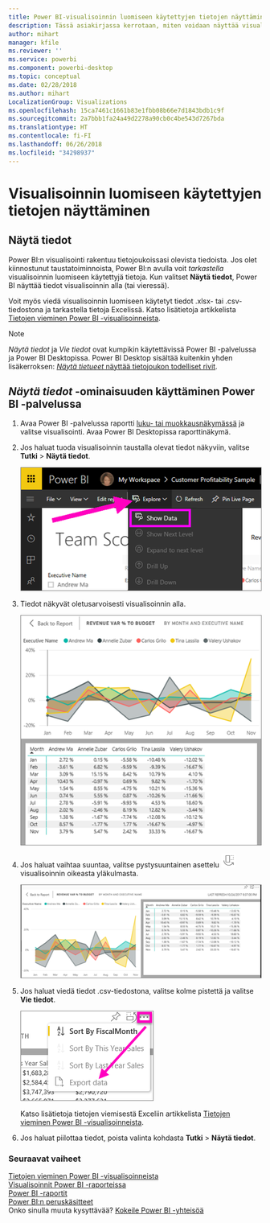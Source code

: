 ```yaml
---
title: Power BI-visualisoinnin luomiseen käytettyjen tietojen näyttäminen
description: Tässä asiakirjassa kerrotaan, miten voidaan näyttää visualisoinnin luomiseen käytetyt tiedot Power BI:ssä ja miten kyseiset tiedot viedään .csv-tiedostoon.
author: mihart
manager: kfile
ms.reviewer: ''
ms.service: powerbi
ms.component: powerbi-desktop
ms.topic: conceptual
ms.date: 02/28/2018
ms.author: mihart
LocalizationGroup: Visualizations
ms.openlocfilehash: 15ca7461c1661b83e1fbb08b66e7d1843bdb1c9f
ms.sourcegitcommit: 2a7bbb1fa24a49d2278a90cb0c4be543d7267bda
ms.translationtype: HT
ms.contentlocale: fi-FI
ms.lasthandoff: 06/26/2018
ms.locfileid: "34298937"
---
```

# <a name="show-the-data-that-was-used-to-create-the-visualization"></a>Visualisoinnin luomiseen käytettyjen tietojen näyttäminen
## <a name="show-data"></a>Näytä tiedot
Power BI:n visualisointi rakentuu tietojoukoissasi olevista tiedoista. Jos olet kiinnostunut taustatoiminnoista, Power BI:n avulla voit *tarkastella* visualisoinnin luomiseen käytettyjä tietoja. Kun valitset **Näytä tiedot**, Power BI näyttää tiedot visualisoinnin alla (tai vieressä).

Voit myös viedä visualisoinnin luomiseen käytetyt tiedot .xlsx- tai .csv-tiedostona ja tarkastella tietoja Excelissä. Katso lisätietoja artikkelista [Tietojen vieminen Power BI -visualisoinneista](power-bi-visualization-export-data.md).

> [!NOTE]
> *Näytä tiedot* ja *Vie tiedot* ovat kumpikin käytettävissä Power BI -palvelussa ja Power BI Desktopissa. Power BI Desktop sisältää kuitenkin yhden lisäkerroksen: [*Näytä tietueet* näyttää tietojoukon todelliset rivit](desktop-see-data-see-records.md).
> 
> 

## <a name="using-show-data-in-power-bi-service"></a>*Näytä tiedot* -ominaisuuden käyttäminen Power BI -palvelussa
1. Avaa Power BI -palvelussa raportti [luku- tai muokkausnäkymässä](service-reading-view-and-editing-view.md) ja valitse visualisointi.  Avaa Power BI Desktopissa raporttinäkymä.
2. Jos haluat tuoda visualisoinnin taustalla olevat tiedot näkyviin, valitse **Tutki** > **Näytä tiedot**.
   
   ![valitse Näytä tiedot](media/service-reports-show-data/power-bi-show-data.png)
3. Tiedot näkyvät oletusarvoisesti visualisoinnin alla.
   
   ![visualisointi ja tietojen pystysuuntainen näyttö](media/service-reports-show-data/power-bi-explore-show-data.png)
4. Jos haluat vaihtaa suuntaa, valitse pystysuuntainen asettelu ![](media/service-reports-show-data/power-bi-vertical-icon-new.png) visualisoinnin oikeasta yläkulmasta.
   
   ![visualisointi ja tietojen vaakasuuntainen näyttö](media/service-reports-show-data/power-bi-explore-show-data2.png)
5. Jos haluat viedä tiedot .csv-tiedostona, valitse kolme pistettä ja valitse **Vie tiedot**.
   
    ![valitse Vie tiedot](media/service-reports-show-data/power-bi-export-data-new.png)
   
    Katso lisätietoja tietojen viemisestä Exceliin artikkelista [Tietojen vieminen Power BI -visualisoinneista](power-bi-visualization-export-data.md).
6. Jos haluat piilottaa tiedot, poista valinta kohdasta **Tutki** > **Näytä tiedot**.

### <a name="next-steps"></a>Seuraavat vaiheet
[Tietojen vieminen Power BI -visualisoinneista](power-bi-visualization-export-data.md)    
[Visualisoinnit Power BI -raporteissa](power-bi-report-visualizations.md)    
[Power BI -raportit](service-reports.md)    
[Power BI:n peruskäsitteet](service-basic-concepts.md)    
Onko sinulla muuta kysyttävää? [Kokeile Power BI -yhteisöä](http://community.powerbi.com/)

